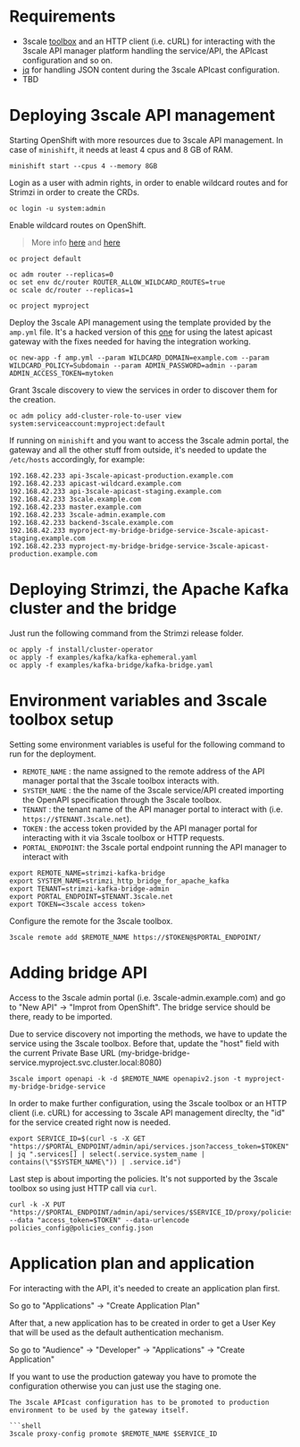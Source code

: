 # Requirements

* 3scale [toolbox](https://github.com/3scale/3scale_toolbox) and an HTTP client (i.e. cURL) for interacting with the 3scale API manager platform handling the service/API, the APIcast configuration and so on.
* [jq](https://stedolan.github.io/jq/) for handling JSON content during the 3scale APIcast configuration.
* TBD

# Deploying 3scale API management

Starting OpenShift with more resources due to 3scale API management.
In case of `minishift`, it needs at least 4 cpus and 8 GB of RAM.

```shell
minishift start --cpus 4 --memory 8GB
```

Login as a user with admin rights, in order to enable wildcard routes and for Strimzi in order to create the CRDs.

```shell
oc login -u system:admin
```

Enable wildcard routes on OpenShift.

> More info [here](https://access.redhat.com/solutions/3697871) and [here](https://access.redhat.com/documentation/en-us/openshift_container_platform/3.9/html/installation_and_configuration/setting-up-a-router#using-wildcard-routes)

```shell
oc project default

oc adm router --replicas=0
oc set env dc/router ROUTER_ALLOW_WILDCARD_ROUTES=true
oc scale dc/router --replicas=1

oc project myproject
```

Deploy the 3scale API management using the template provided by the `amp.yml` file.
It's a hacked version of this [one](https://raw.githubusercontent.com/3scale/3scale-amp-openshift-templates/master/amp/amp.yml) for using the latest apicast gateway with the fixes needed for having the integration working.

```shell
oc new-app -f amp.yml --param WILDCARD_DOMAIN=example.com --param WILDCARD_POLICY=Subdomain --param ADMIN_PASSWORD=admin --param ADMIN_ACCESS_TOKEN=mytoken
```

Grant 3scale discovery to view the services in order to discover them for the creation.

```shell
oc adm policy add-cluster-role-to-user view system:serviceaccount:myproject:default
```

If running on `minishift` and you want to access the 3scale admin portal, the gateway and all the other stuff from outside, it's needed to update the `/etc/hosts` accordingly, for example:

```shell
192.168.42.233 api-3scale-apicast-production.example.com
192.168.42.233 apicast-wildcard.example.com
192.168.42.233 api-3scale-apicast-staging.example.com
192.168.42.233 3scale.example.com
192.168.42.233 master.example.com
192.168.42.233 3scale-admin.example.com
192.168.42.233 backend-3scale.example.com
192.168.42.233 myproject-my-bridge-bridge-service-3scale-apicast-staging.example.com
192.168.42.233 myproject-my-bridge-bridge-service-3scale-apicast-production.example.com
```

# Deploying Strimzi, the Apache Kafka cluster and the bridge

Just run the following command from the Strimzi release folder.

```shell
oc apply -f install/cluster-operator
oc apply -f examples/kafka/kafka-ephemeral.yaml
oc apply -f examples/kafka-bridge/kafka-bridge.yaml
```

# Environment variables and 3scale toolbox setup

Setting some environment variables is useful for the following command to run for the deployment.

* `REMOTE_NAME` : the name assigned to the remote address of the API manager portal that the 3scale toolbox interacts with.
* `SYSTEM_NAME` : the the name of the 3scale service/API created importing the OpenAPI specification through the 3scale toolbox.
* `TENANT` : the tenant name of the API manager portal to interact with (i.e. `https://$TENANT.3scale.net`).
* `TOKEN` : the access token provided by the API manager portal for interacting with it via 3scale toolbox or HTTP requests.
* `PORTAL_ENDPOINT`: the 3scale portal endpoint running the API manager to interact with

```shell
export REMOTE_NAME=strimzi-kafka-bridge
export SYSTEM_NAME=strimzi_http_bridge_for_apache_kafka
export TENANT=strimzi-kafka-bridge-admin
export PORTAL_ENDPOINT=$TENANT.3scale.net
export TOKEN=<3scale access token>
```

Configure the remote for the 3scale toolbox.

```shell
3scale remote add $REMOTE_NAME https://$TOKEN@$PORTAL_ENDPOINT/
```

# Adding bridge API

Access to the 3scale admin portal (i.e. 3scale-admin.example.com) and go to "New API" -> "Improt from OpenShift".
The bridge service should be there, ready to be imported.

Due to service discovery not importing the methods, we have to update the service using the 3scale toolbox.
Before that, update the "host" field with the current Private Base URL (my-bridge-bridge-service.myproject.svc.cluster.local:8080)

```shell
3scale import openapi -k -d $REMOTE_NAME openapiv2.json -t myproject-my-bridge-bridge-service
```

In order to make further configuration, using the 3scale toolbox or an HTTP client (i.e. cURL) for accessing to 3scale API management direclty, the "id" for the service created right now is needed.

```shell
export SERVICE_ID=$(curl -s -X GET "https://$PORTAL_ENDPOINT/admin/api/services.json?access_token=$TOKEN" | jq ".services[] | select(.service.system_name | contains(\"$SYSTEM_NAME\")) | .service.id")
```

Last step is about importing the policies.
It's not supported by the 3scale toolbox so using just HTTP call via `curl`.

```shell
curl -k -X PUT "https://$PORTAL_ENDPOINT/admin/api/services/$SERVICE_ID/proxy/policies.json" --data "access_token=$TOKEN" --data-urlencode policies_config@policies_config.json
```

# Application plan and application

For interacting with the API, it's needed to create an application plan first.

So go to "Applications" -> "Create Application Plan"

After that, a new application has to be created in order to get a User Key that will be used as the default authentication mechanism.

So go to "Audience" -> "Developer" -> "Applications" -> "Create Application"

If you want to use the production gateway you have to promote the configuration otherwise you can just use the staging one.

```shell
The 3scale APIcast configuration has to be promoted to production environment to be used by the gateway itself.

```shell
3scale proxy-config promote $REMOTE_NAME $SERVICE_ID
```